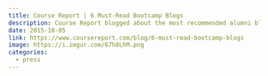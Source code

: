 ```yaml
---
title: Course Report | 6 Must-Read Bootcamp Blogs
description: Course Report blogged about the most recommended alumni blogs to check out from top coding bootcamps. My blog was the first mentioned!
date: 2015-10-05
link: https://www.coursereport.com/blog/6-must-read-bootcamp-blogs
image: https://i.imgur.com/67h8LhM.png
categories:
  - press
---
```

